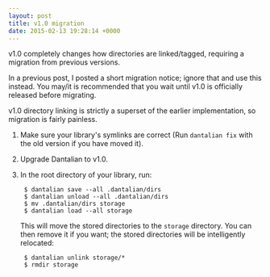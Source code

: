 ```yaml
---
layout: post
title: v1.0 migration
date: 2015-02-13 19:28:14 +0000
---
```


v1.0 completely changes how directories are linked/tagged, requiring a
migration from previous versions.

In a previous post, I posted a short migration notice; ignore that and use this
instead.  You may/it is recommended that you wait until v1.0 is officially
released before migrating.

v1.0 directory linking is strictly a superset of the earlier implementation, so
migration is fairly painless.

1. Make sure your library's symlinks are correct (Run `dantalian fix` with the
   old version if you have moved it).
2. Upgrade Dantalian to v1.0.
3. In the root directory of your library, run:

        $ dantalian save --all .dantalian/dirs
        $ dantalian unload --all .dantalian/dirs
        $ mv .dantalian/dirs storage
        $ dantalian load --all storage

    This will move the stored directories to the `storage` directory.  You can
    then remove it if you want; the stored directories will be intelligently
    relocated:

        $ dantalian unlink storage/*
        $ rmdir storage

